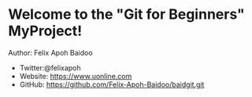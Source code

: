 # Welcome to the "Git for Beginners" MyProject!

Author: Felix Apoh Baidoo
- Twitter:@felixapoh
- Website: https://www.uonline.com
- GitHub: https://github.com/Felix-Apoh-Baidoo/baidgit.git
